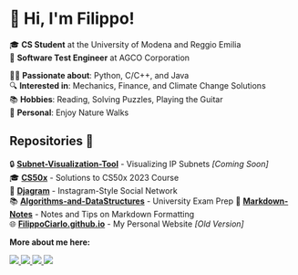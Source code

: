 # 👋 Hi, I'm Filippo!

🎓 **CS Student** at the University of Modena and Reggio Emilia  
💼 **Software Test Engineer** at AGCO Corporation  

👨‍💻 **Passionate about**: Python, C/C++, and Java  
🔍 **Interested in**: Mechanics, Finance, and Climate Change Solutions  
📚 **Hobbies**: Reading, Solving Puzzles, Playing the Guitar  
🌿 **Personal**: Enjoy Nature Walks  

## Repositories 📂
🔒 **[Subnet-Visualization-Tool](#)** - Visualizing IP Subnets _[Coming Soon]_  
🎓 **[CS50x](#)** - Solutions to CS50x 2023 Course  
📸 **[Djagram](#)** - Instagram-Style Social Network  
📚 **[Algorithms-and-DataStructures](#)** - University Exam Prep 
📝 **[Markdown-Notes](#)** - Notes and Tips on Markdown Formatting  
🌐 **[FilippoCiarlo.github.io](#)** - My Personal Website _[Old Version]_

<strong>More about me here:</strong>
<p>
  </a>
    <a href="https://twitter.com/FilippoCiarlo">
      <img src="https://img.shields.io/twitter/follow/FilippoCiarlo?link=https%3A%2F%2Ftwitter.com%2FFilippoCiarlo">
  </a> 
  <a>
    <a href="https://www.instagram.com/filippo.ciarlo/">
    <img src="https://img.shields.io/twitter/follow/FilippoCiarlo?label=Follow&logo=Instagram&style=social">
  </a>  
  <a>
    <a href="https://www.linkedin.com/in/filippociarlo/">
    <img src="https://img.shields.io/twitter/follow/FilippoCiarlo?label=Connect&logo=Linkedin&style=social">
  </a>
  <a>
    <a href="https://www.youtube.com/@FilippoCiarlo">
    <img src="https://img.shields.io/youtube/channel/subscribers/UCA01eXIvR_zNR12lV0aP6uA">
  </a>
</p>
 
